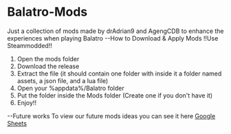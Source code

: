 # Balatro-Mods
Just a collection of mods made by drAdrian9 and AgengCDB to enhance the experiences when playing Balatro
--How to Download & Apply Mods
!!Use Steammodded!!

1. Open the mods folder
2. Download the release
3. Extract the file (it should contain one folder with inside it a folder named assets, a json file, and a lua file)
4. Open your %appdata%/Balatro folder
5. Put the folder inside the Mods folder (Create one if you don't have it)
6. Enjoy!!

--Future works
To view our future mods ideas you can see it here [Google Sheets]([https://pages.github.com/](https://docs.google.com/spreadsheets/d/1Mi7xT8lYOv5ZCe2R_0Z61TS0ZkYtsUqlNYcqMXPs9EI/edit?usp=sharing))
